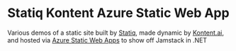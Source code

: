 # Statiq Kontent Azure Static Web App

Various demos of a static site built by [Statiq](https://www.statiq.dev/web), made dynamic by [Kontent.ai](https://kontent.ai), and hosted via [Azure Static Web Apps](https://docs.microsoft.com/en-us/azure/static-web-apps/overview) to show off Jamstack in .NET
